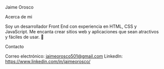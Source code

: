 Jaime Orosco

Acerca de mi

Soy un desarrollador Front End con experiencia en HTML, CSS y JavaScript. Me encanta crear sitios web y aplicaciones que sean atractivos y fáciles de usar. 🚀

Contacto

Correo electrónico: jaimeorosco501@gmail.com
LinkedIn: https://www.linkedin.com/in/jaimeorosco/
